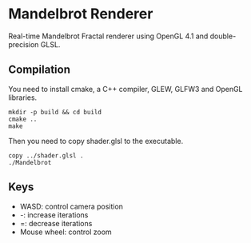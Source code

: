 # Mandelbrot Renderer

Real-time Mandelbrot Fractal renderer using OpenGL 4.1 and double-precision GLSL.

## Compilation

You need to install cmake, a C++ compiler, GLEW, GLFW3 and OpenGL libraries.


```
mkdir -p build && cd build
cmake ..
make
```

Then you need to copy shader.glsl to the executable.

```
copy ../shader.glsl .
./Mandelbrot
```

## Keys
* WASD: control camera position
* -: increase iterations
* =: decrease iterations
* Mouse wheel: control zoom
